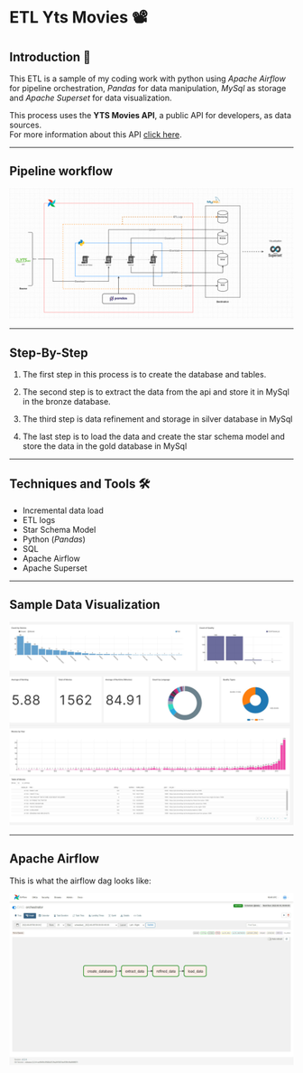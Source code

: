 # ETL Yts Movies 📽️
## Introduction 📑
This ETL is a sample of my coding work with python using *Apache Airflow* for pipeline orchestration, *Pandas* for data manipulation, *MySql* as storage and *Apache Superset* for data visualization.

This process uses the **YTS Movies API**, a public API for developers, as data sources.<br>
For more information about this API [click here](https://yts.torrentbay.to/api).

---
## Pipeline workflow
![](Docs/Screenshot/pipeline_diagram.png)

---
## Step-By-Step
1. The first step in this process is to create the database and tables.

2. The second step is to extract the data from the api and store it in MySql in the bronze database.

3. The third step is data refinement and storage in silver database in MySql

4. The last step is to load the data and create the star schema model and store the data in the gold database in MySql

---
## Techniques and Tools 🛠️

- Incremental data load
- ETL logs
- Star Schema Model
- Python (*Pandas*)
- SQL
- Apache Airflow
- Apache Superset

---
## Sample Data Visualization
![](Docs/Screenshot/superset-dashboard.jpg)

---

## Apache Airflow
This is what the airflow dag looks like:

![](Docs/Screenshot/airflow_pipeline.jpeg)